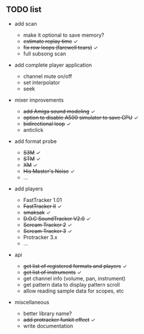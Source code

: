 TODO list
---------

- add scan
  - make it optional to save memory?
  - ~~estimate replay time~~ ✓
  - ~~fix row loops (farewell tears)~~ ✓
  - full subsong scan

- add complete player application
  - channel mute on/off
  - set interpolator
  - seek

- mixer improvements
  - ~~add Amiga sound modeling~~ ✓
  - ~~option to disable A500 simulator to save CPU~~ ✓
  - ~~bidirectional loop~~ ✓
  - anticlick

- add format probe
  - ~~S3M~~ ✓
  - ~~STM~~ ✓
  - ~~XM~~ ✓
  - ~~His Master's Noise~~ ✓
  - ...

- add players
  - FastTracker 1.01
  - ~~FastTracker II~~ ✓
  - ~~smaksak~~ ✓
  - ~~D.O.C SoundTracker V2.0~~ ✓
  - ~~Scream Tracker 2~~ ✓
  - ~~Scream Tracker 3~~ ✓
  - Protracker 3.x
  - ...

- api
  - ~~get list of registered formats and players~~ ✓
  - ~~get list of instruments~~ ✓
  - get channel info (volume, pan, instrument)
  - get pattern data to display pattern scroll
  - allow reading sample data for scopes, etc

- miscellaneous
  - better library name?
  - ~~add protracker funkit effect~~ ✓
  - write documentation

